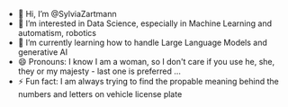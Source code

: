 - 👋 Hi, I’m @SylviaZartmann
- 👀 I’m interested in Data Science, especially in Machine Learning and automatism, robotics
- 🌱 I’m currently learning how to handle Large Language Models and generative AI
- 😄 Pronouns: I know I am a woman, so I don't care if you use he, she, they or my majesty - last one is preferred ...
- ⚡ Fun fact: I am always trying to find the propable meaning behind the numbers and letters on vehicle license plate

<!---
SylviaZartmann/SylviaZartmann is a ✨ special ✨ repository because its `README.md` (this file) appears on your GitHub profile.
You can click the Preview link to take a look at your changes.
--->
